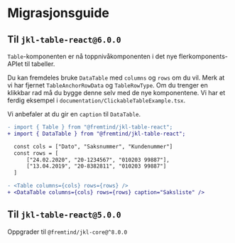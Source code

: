 # Migrasjonsguide

## Til `jkl-table-react@6.0.0`

`Table`-komponenten er nå toppnivåkomponenten i det nye flerkomponents-APIet til tabeller.

Du kan fremdeles bruke `DataTable` med `columns` og `rows` om du vil. Merk at vi har fjernet `TableAnchorRowData` og `TableRowType`. Om du trenger en klikkbar rad må du bygge denne
selv med de nye komponentene. Vi har et ferdig eksempel i `documentation/ClickableTableExample.tsx`.

Vi anbefaler at du gir en `caption` til `DataTable`.

```diff
- import { Table } from "@fremtind/jkl-table-react";
+ import { DataTable } from "@fremtind/jkl-table-react";

  const cols = ["Dato", "Saksnummer", "Kundenummer"]
  const rows = [
      ["24.02.2020", "20-1234567", "010203 99887"],
      ["13.04.2019", "20-8382811", "010203 99887"]
  ]

- <Table columns={cols} rows={rows} />
+ <DataTable columns={cols} rows={rows} caption="Saksliste" />
```

## Til `jkl-table-react@5.0.0`

Oppgrader til `@fremtind/jkl-core@^8.0.0`
